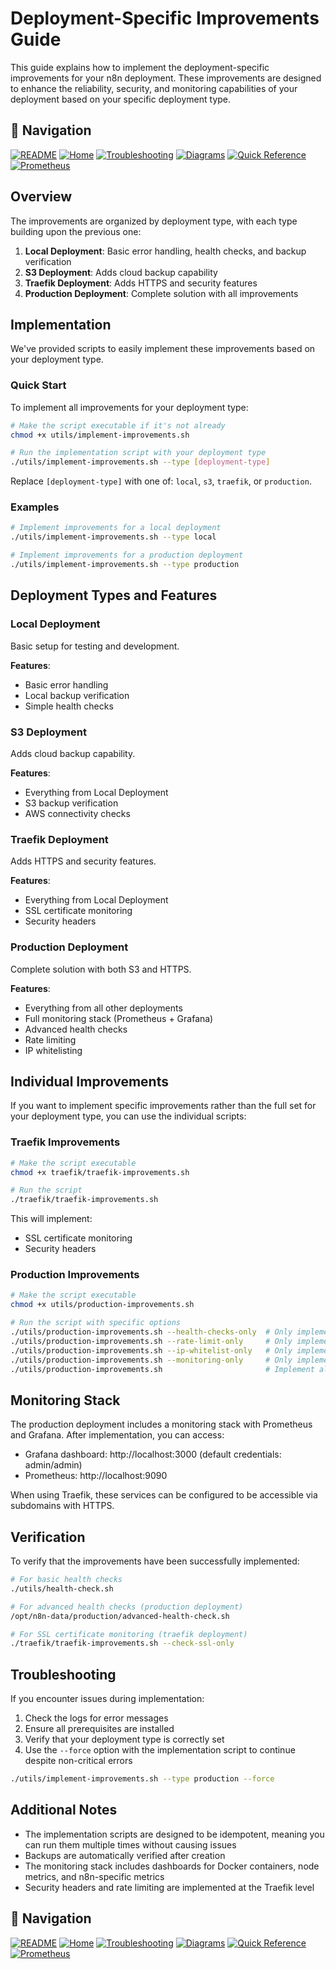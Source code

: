 # Deployment-Specific Improvements Guide

This guide explains how to implement the deployment-specific improvements for your n8n deployment. These improvements are designed to enhance the reliability, security, and monitoring capabilities of your deployment based on your specific deployment type.

## 📑 Navigation

[![README](https://img.shields.io/badge/📘-Main%20README-blue)](README.md)
[![Home](https://img.shields.io/badge/📖-Documentation%20Home-blueviolet)](index.md)
[![Troubleshooting](https://img.shields.io/badge/🛠️-Troubleshooting-red)](troubleshooting-guide.md)
[![Diagrams](https://img.shields.io/badge/📊-Deployment%20Diagrams-orange)](deployment-diagrams.md)
[![Quick Reference](https://img.shields.io/badge/🔍-Quick%20Reference-green)](quick-reference.md)
[![Prometheus](https://img.shields.io/badge/📈-Prometheus%20Guide-yellow)](prometheus-explanation.md)

## Overview

The improvements are organized by deployment type, with each type building upon the previous one:

1. **Local Deployment**: Basic error handling, health checks, and backup verification
2. **S3 Deployment**: Adds cloud backup capability
3. **Traefik Deployment**: Adds HTTPS and security features
4. **Production Deployment**: Complete solution with all improvements

## Implementation

We've provided scripts to easily implement these improvements based on your deployment type.

### Quick Start

To implement all improvements for your deployment type:

```bash
# Make the script executable if it's not already
chmod +x utils/implement-improvements.sh

# Run the implementation script with your deployment type
./utils/implement-improvements.sh --type [deployment-type]
```

Replace `[deployment-type]` with one of: `local`, `s3`, `traefik`, or `production`.

### Examples

```bash
# Implement improvements for a local deployment
./utils/implement-improvements.sh --type local

# Implement improvements for a production deployment
./utils/implement-improvements.sh --type production
```

## Deployment Types and Features

### Local Deployment

Basic setup for testing and development.

**Features**:

- Basic error handling
- Local backup verification
- Simple health checks

### S3 Deployment

Adds cloud backup capability.

**Features**:

- Everything from Local Deployment
- S3 backup verification
- AWS connectivity checks

### Traefik Deployment

Adds HTTPS and security features.

**Features**:

- Everything from Local Deployment
- SSL certificate monitoring
- Security headers

### Production Deployment

Complete solution with both S3 and HTTPS.

**Features**:

- Everything from all other deployments
- Full monitoring stack (Prometheus + Grafana)
- Advanced health checks
- Rate limiting
- IP whitelisting

## Individual Improvements

If you want to implement specific improvements rather than the full set for your deployment type, you can use the individual scripts:

### Traefik Improvements

```bash
# Make the script executable
chmod +x traefik/traefik-improvements.sh

# Run the script
./traefik/traefik-improvements.sh
```

This will implement:

- SSL certificate monitoring
- Security headers

### Production Improvements

```bash
# Make the script executable
chmod +x utils/production-improvements.sh

# Run the script with specific options
./utils/production-improvements.sh --health-checks-only  # Only implement advanced health checks
./utils/production-improvements.sh --rate-limit-only     # Only implement rate limiting
./utils/production-improvements.sh --ip-whitelist-only   # Only implement IP whitelisting
./utils/production-improvements.sh --monitoring-only     # Only implement monitoring stack
./utils/production-improvements.sh                       # Implement all production improvements
```

## Monitoring Stack

The production deployment includes a monitoring stack with Prometheus and Grafana. After implementation, you can access:

- Grafana dashboard: http://localhost:3000 (default credentials: admin/admin)
- Prometheus: http://localhost:9090

When using Traefik, these services can be configured to be accessible via subdomains with HTTPS.

## Verification

To verify that the improvements have been successfully implemented:

```bash
# For basic health checks
./utils/health-check.sh

# For advanced health checks (production deployment)
/opt/n8n-data/production/advanced-health-check.sh

# For SSL certificate monitoring (traefik deployment)
./traefik/traefik-improvements.sh --check-ssl-only
```

## Troubleshooting

If you encounter issues during implementation:

1. Check the logs for error messages
2. Ensure all prerequisites are installed
3. Verify that your deployment type is correctly set
4. Use the `--force` option with the implementation script to continue despite non-critical errors

```bash
./utils/implement-improvements.sh --type production --force
```

## Additional Notes

- The implementation scripts are designed to be idempotent, meaning you can run them multiple times without causing issues
- Backups are automatically verified after creation
- The monitoring stack includes dashboards for Docker containers, node metrics, and n8n-specific metrics
- Security headers and rate limiting are implemented at the Traefik level

## 📑 Navigation

[![README](https://img.shields.io/badge/📘-Main%20README-blue)](README.md)
[![Home](https://img.shields.io/badge/📖-Documentation%20Home-blueviolet)](index.md)
[![Troubleshooting](https://img.shields.io/badge/🛠️-Troubleshooting-red)](troubleshooting-guide.md)
[![Diagrams](https://img.shields.io/badge/📊-Deployment%20Diagrams-orange)](deployment-diagrams.md)
[![Quick Reference](https://img.shields.io/badge/🔍-Quick%20Reference-green)](quick-reference.md)
[![Prometheus](https://img.shields.io/badge/📈-Prometheus%20Guide-yellow)](prometheus-explanation.md)
